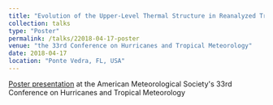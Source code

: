 ```yaml
---
title: "Evolution of the Upper-Level Thermal Structure in Reanalyzed Tropical Cyclones"
collection: talks
type: "Poster"
permalink: /talks/22018-04-17-poster
venue: "the 33rd Conference on Hurricanes and Tropical Meteorology"
date: 2018-04-17
location: "Ponte Vedra, FL, USA"
---
```


[Poster presentation](https://www.ametsoc.org/ams/index.cfm/meetings-events/ams-meetings/33rd-conference-on-hurricanes-and-tropical-meteorology/) at the American Meteorological Society's 33rd Conference on Hurricanes and Tropical Meteorology
